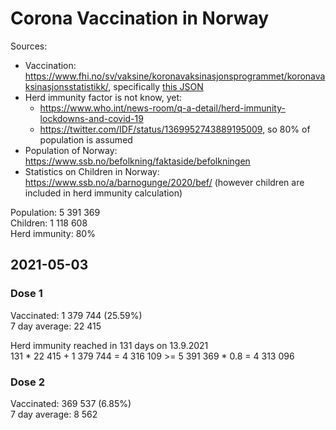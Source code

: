 # Corona Vaccination in Norway

Sources:

- Vaccination: <https://www.fhi.no/sv/vaksine/koronavaksinasjonsprogrammet/koronavaksinasjonsstatistikk/>, specifically [this JSON](https://www.fhi.no/api/chartdata/api/99119)
- Herd immunity factor is not know, yet:
  - <https://www.who.int/news-room/q-a-detail/herd-immunity-lockdowns-and-covid-19>
  - <https://twitter.com/IDF/status/1369952743889195009>, so 80% of population is assumed
- Population of Norway: <https://www.ssb.no/befolkning/faktaside/befolkningen>
- Statistics on Children in Norway: https://www.ssb.no/a/barnogunge/2020/bef/ (however children are included in herd immunity calculation)

Population: 5 391 369  
Children: 1 118 608  
Herd immunity: 80%  

## 2021-05-03

### Dose 1

Vaccinated: 1 379 744 (25.59%)  
7 day average: 22 415

Herd immunity reached in 131 days on 13.9.2021  
131 * 22 415 + 1 379 744 = 4 316 109 >= 5 391 369 * 0.8 = 4 313 096

### Dose 2

Vaccinated: 369 537 (6.85%)  
7 day average: 8 562

